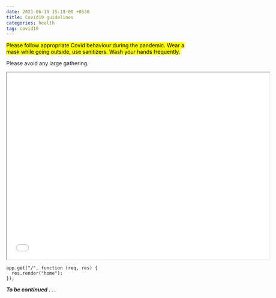 ```yaml
---
date: 2021-06-19 15:19:00 +0530
title: Covid19 guidelines
categories: health
tag: covid19
---
```


<mark>
Please follow appropriate Covid behaviour during the pandemic. Wear a mask while going outside, use sanitizers. Wash your hands frequently.
</mark>

Please avoid any large gathering.

<!-- To embed undownloadable pdf add #toolbar=0 after filename in src, put no space -->
<iframe src="/assets/psa_tips_covid19.pdf" height="500" width="700"></iframe>

```
app.get("/", function (req, res) {
  res.render("home");
});
```
***To be continued . . .***
